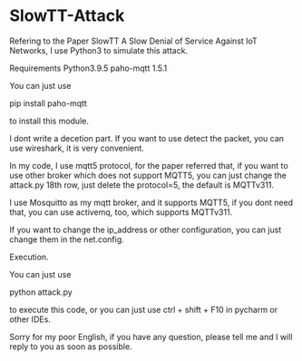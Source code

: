 # SlowTT-Attack
Refering to the Paper SlowTT A Slow Denial of Service Against IoT Networks, I use Python3 to simulate this attack.

Requirements
Python3.9.5
paho-mqtt 1.5.1

You can just use

pip install paho-mqtt 

to install this module.

I dont write a decetion part. If you want to use detect the packet, you can use wireshark, it is very convenient.

In my code, I use mqtt5 protocol, for the paper referred that, if you want to use other broker which does not support MQTT5, you can just change the attack.py 18th row, just delete the protocol=5, the default is MQTTv311.

I use Mosquitto as my mqtt broker, and it supports MQTT5, if you dont need that, you can use activemq, too, which supports MQTTv311.

If you want to change the ip_address or other configuration, you can just change them in the net.config.

Execution.

You can just use 

python attack.py

to execute this code, or you can just use ctrl + shift + F10 in pycharm or other IDEs.

Sorry for my poor English, if you have any question, please tell me and I will reply to you as soon as possible.
